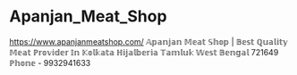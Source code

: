 # Apanjan_Meat_Shop
https://www.apanjanmeatshop.com/ 𝔸𝕡𝕒𝕟𝕛𝕒𝕟 𝕄𝕖𝕒𝕥 𝕊𝕙𝕠𝕡 | 𝔹𝕖𝕤𝕥 ℚ𝕦𝕒𝕝𝕚𝕥𝕪 𝕄𝕖𝕒𝕥 ℙ𝕣𝕠𝕧𝕚𝕕𝕖𝕣 𝕀𝕟 𝕂𝕠𝕝𝕜𝕒𝕥𝕒 ℍ𝕚𝕛𝕒𝕝𝕓𝕖𝕣𝕚𝕒 𝕋𝕒𝕞𝕝𝕦𝕜 𝕎𝕖𝕤𝕥 𝔹𝕖𝕟𝕘𝕒𝕝 721649 ℙ𝕙𝕠𝕟𝕖 - 9932941633
